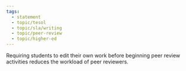 ```yaml
---
tags:
  - statement
  - topic/tesol
  - topic/sla/writing
  - topic/peer-review
  - topic/higher-ed
---
```

Requiring students to edit their own work before beginning peer review activities reduces the workload of peer reviewers.